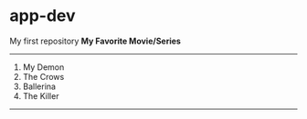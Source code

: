 # app-dev
My first repository
**My Favorite Movie/Series**

---

1. My Demon
2. The Crows
3. Ballerina
4. The Killer

---
   

